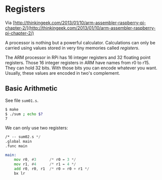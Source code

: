 # Registers

Via [http://thinkingeek.com/2013/01/10/arm-assembler-raspberry-pi-chapter-2/](http://thinkingeek.com/2013/01/10/arm-assembler-raspberry-pi-chapter-2/)

A processor is nothing but a powerful calculator. Calculations can only
be carried using values stored in very tiny memories called *registers*.

The ARM processor in RPi has 16 integer registers and 32 floating point
registers. Those 16 integer registers in ARM have names from r0 to r15.
They can hold 32 bits. With those bits you can encode whatever you want.
Usually, these values are encoded in two's complement.

## Basic Arithmetic

See file `sum01.s`.

```bash
$ make
$ ./sum ; echo $?
7
```

We can only use two registers:

```asm
/* -- sum02.s */
.global main
.func main

main:
    mov r0, #3      /* r0 ← 3 */
    mov r1, #4      /* r1 ← 4 */
    add r0, r0, r1  /* r0 ← r0 + r1 */
    bx lr
```
